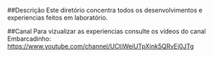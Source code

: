 ##Descrição
Este diretório concentra todos os desenvolvimentos e experiencias feitos em laboratório.

##Canal
Para vizualizar as experiencias consulte os vídeos do canal Embarcadinho:
https://www.youtube.com/channel/UCtjWeiUTpXjnk5QRvEj0JTg
